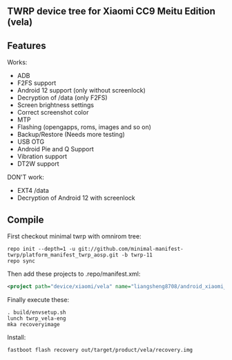 ## TWRP device tree for Xiaomi CC9 Meitu Edition (vela)

## Features

Works:

- ADB
- F2FS support
- Android 12 support (only without screenlock)
- Decryption of /data (only F2FS)
- Screen brightness settings
- Correct screenshot color
- MTP
- Flashing (opengapps, roms, images and so on)
- Backup/Restore (Needs more testing)
- USB OTG
- Android Pie and Q Support
- Vibration support
- DT2W support

DON'T work:

- EXT4 /data
- Decryption of Android 12 with screenlock

## Compile

First checkout minimal twrp with omnirom tree:

```
repo init --depth=1 -u git://github.com/minimal-manifest-twrp/platform_manifest_twrp_aosp.git -b twrp-11
repo sync
```

Then add these projects to .repo/manifest.xml:

```xml
<project path="device/xiaomi/vela" name="liangsheng8708/android_xiaomi_vela-twrp11" remote="github" revision="master" />
```

Finally execute these:

```
. build/envsetup.sh
lunch twrp_vela-eng
mka recoveryimage
```

Install:

```
fastboot flash recovery out/target/product/vela/recovery.img
```
